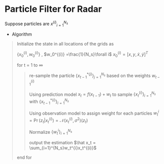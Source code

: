 # Particle Filter for Radar

Suppose particles are ${x^{(i)}}_{i=1}^{N_s}$ 

- Algorithm

> Initialize the state in all locations of the grids as
>
> $\{x_0^{(i)},w_0^{(i)}\}$ , $w_0^{(i)} =\frac{1}{N_s}\forall i$        $x_0^{(i)} = [x,y,\dot x,\dot y]^T$
>
> for t = 1 to $\infty$
>
> > re-sample the particle $\{x_{t-1}^{*(j)}\}_{j=1}^{N_s}$ based on the weights ${w_{t-1}^{(i)}}$
> >
> > Using prediction model $x_t = f(x_{t-1})+w_t$ to sample $\{x_t^{(i)}\}_{i=1}^{N_s}$ with $\{x_{t-1}^{*(i)}\}_{i=1}^{N_s}$ 
> >
> > Using observation model to assign weight for each particles $w_t^{i} = \Pr(z_t|x_t^{(i)})=\mathcal{N}(x_t^{(i)},\sigma^2)(z_t)$
> >
> > Normalize $\{w_t^{i}\}_{i=1}^{N_s}$
> >
> > output the estimation $\hat x_t = \sum_{i=1}^{N_s}w_t^{i}x_t^{(i)}$
>
> end for

